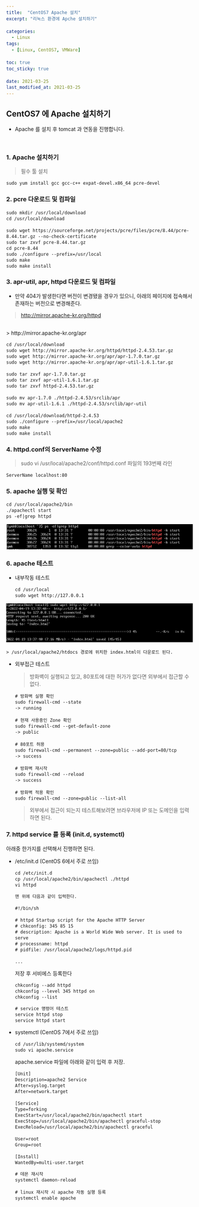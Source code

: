 ```yaml
---
title:  "CentOS7 Apache 설치"
excerpt: "리눅스 환경에 Apche 설치하기"

categories:
  - Linux
tags:
  - [Linux, CentOS7, VMWare]

toc: true
toc_sticky: true
 
date: 2021-03-25
last_modified_at: 2021-03-25
---
```


## CentOS7 에 Apache 설치하기
- Apache 를 설치 후 tomcat 과 연동을 진행합니다.

<br>


### 1. Apache 설치하기
  > 필수 툴 설치

  ```
  sudo yum install gcc gcc-c++ expat-devel.x86_64 pcre-devel
  ```

### 2. pcre 다운로드 및 컴파일
  ```
  sudo mkdir /usr/local/download
  cd /usr/local/download

  sudo wget https://sourceforge.net/projects/pcre/files/pcre/8.44/pcre-8.44.tar.gz --no-check-certificate
  sudo tar zxvf pcre-8.44.tar.gz 
  cd pcre-8.44
  sudo ./configure --prefix=/usr/local
  sudo make
  sudo make install
  ```

### 3. apr-util, apr, httpd 다운로드 및 컴파일
  - 만약 404가 발생한다면 버전이 변경됐을 경우가 있으니, 아래의 페이지에 접속해서 존재하는 버전으로 변경해준다.

  > http://mirror.apache-kr.org/httpd
  <br>
  > http://mirror.apache-kr.org/apr

  ```
  cd /usr/local/download
  sudo wget http://mirror.apache-kr.org/httpd/httpd-2.4.53.tar.gz
  sudo wget http://mirror.apache-kr.org/apr/apr-1.7.0.tar.gz
  sudo wget http://mirror.apache-kr.org/apr/apr-util-1.6.1.tar.gz

  sudo tar zxvf apr-1.7.0.tar.gz
  sudo tar zxvf apr-util-1.6.1.tar.gz
  sudo tar zxvf httpd-2.4.53.tar.gz

  sudo mv apr-1.7.0 ./httpd-2.4.53/srclib/apr
  sudo mv apr-util-1.6.1 ./httpd-2.4.53/srclib/apr-util

  cd /usr/local/download/httpd-2.4.53
  sudo ./configure --prefix=/usr/local/apache2
  sudo make
  sudo make install
  ```


### 4. httpd.conf의 ServerName 수정
  > sudo vi /usr/local/apache2/conf/httpd.conf 파일의 193번째 라인
  
  ```
  ServerName localhost:80
  ```

### 5. apache 실행 및 확인
  ```
  cd /usr/local/apache2/bin
  ./apachectl start
  ps -ef|grep httpd
  ```

![VMWare](/assets/image/linux/Centos_install_apache_01.PNG)



### 6. apache 테스트
  - 내부작동 테스트
    ```
    cd /usr/local
    sudo wget http://127.0.0.1
    ```

![VMWare](/assets/image/linux/Centos_install_apache_02.PNG)

    > /usr/local/apache2/htdocs 경로에 위치한 index.html이 다운로드 된다.


  - 외부접근 테스트

    > 방화벽이 실행되고 있고, 80포트에 대한 허가가 없다면 외부에서 접근할 수 없다.

    ```
    # 방화벽 실행 확인
    sudo firewall-cmd --state
    -> running
    
    # 현재 사용중인 Zone 확인
    sudo firewall-cmd --get-default-zone
    -> public
    
    # 80포트 허용
    sudo firewall-cmd --permanent --zone=public --add-port=80/tcp
    -> success
    
    # 방화벽 재시작
    sudo firewall-cmd --reload
    -> success
    
    # 방화벽 적용 확인
    sudo firewall-cmd --zone=public --list-all
    ```

    > 외부에서 접근이 되는지 테스트해보려면 브라우저에 IP 또는 도메인을 입력하면 된다. 


### 7. httpd service 를 등록 (init.d, systemctl)
  아래중 한가지를 선택해서 진행하면 된다.

  - /etc/init.d (CentOS 6에서 주로 쓰임)

    ```
    cd /etc/init.d
    cp /usr/local/apache2/bin/apachectl ./httpd
    vi httpd
    ```

    ```
    맨 위에 다음과 같이 입력한다.

    #!/bin/sh 

    # httpd Startup script for the Apache HTTP Server 
    # chkconfig: 345 85 15 
    # description: Apache is a World Wide Web server. It is used to serve 
    # processname: httpd 
    # pidfile: /usr/local/apache2/logs/httpd.pid

    ...
    ```
    저장 후 서비에스 등록한다

    ```
    chkconfig --add httpd
    chkconfig --level 345 httpd on
    chkconfig --list
    ```

    ```
    # service 명령어 테스트
    service httpd stop
    service httpd start
    ```

  - systemctl (CentOS 7에서 주로 쓰임)
    ```
    cd /usr/lib/systemd/system
    sudo vi apache.service
    ```
    apache.service 파일에 아래와 같이 입력 후 저장.
    ```
    [Unit] 
    Description=apache2 Service 
    After=syslog.target 
    After=network.target 

    [Service] 
    Type=forking 
    ExecStart=/usr/local/apache2/bin/apachectl start 
    ExecStop=/usr/local/apache2/bin/apachectl graceful-stop 
    ExecReload=/usr/local/apache2/bin/apachectl graceful 

    User=root
    Group=root

    [Install] 
    WantedBy=multi-user.target
    ```

    ```
    # 데몬 재시작
    systemctl daemon-reload

    # linux 재시작 시 apache 자동 실행 등록
    systemctl enable apache
    ```

